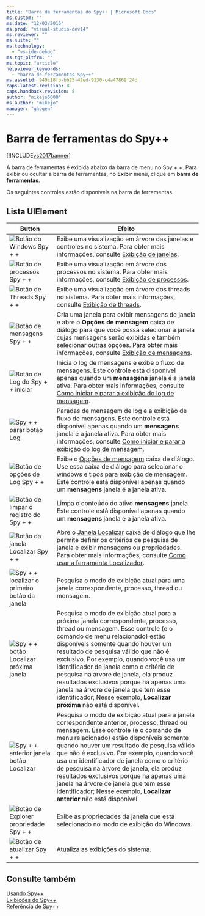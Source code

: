 ```yaml
---
title: "Barra de ferramentas do Spy++ | Microsoft Docs"
ms.custom: ""
ms.date: "12/03/2016"
ms.prod: "visual-studio-dev14"
ms.reviewer: ""
ms.suite: ""
ms.technology: 
  - "vs-ide-debug"
ms.tgt_pltfrm: ""
ms.topic: "article"
helpviewer_keywords: 
  - "barra de ferramentas Spy++"
ms.assetid: 949c18fb-bb25-42ed-9130-c4a47869f24d
caps.latest.revision: 8
caps.handback.revision: 8
author: "mikejo5000"
ms.author: "mikejo"
manager: "ghogen"
---
```

# Barra de ferramentas do Spy++
[!INCLUDE[vs2017banner](../code-quality/includes/vs2017banner.md)]

A barra de ferramentas é exibida abaixo da barra de menu no Spy \+ \+.  Para exibir ou ocultar a barra de ferramentas, no  **Exibir** menu, clique em  **barra de ferramentas**.  
  
 Os seguintes controles estão disponíveis na barra de ferramentas.  
  
## Lista UIElement  
  
|Button|Efeito|  
|------------|------------|  
|![Botão do Windows Spy &#43; &#43;](~/docs/debugger/media/icon_spy--_windows.gif "Icon\_Spy\+\+\_Windows")|Exibe uma visualização em árvore das janelas e controles no sistema.  Para obter mais informações, consulte [Exibição de janelas](../debugger/windows-view.md).|  
|![Botão de processos Spy &#43; &#43;](~/docs/debugger/media/icon_spy--_processes.gif "Icon\_Spy\+\+\_Processes")|Exibe uma visualização em árvore dos processos no sistema.  Para obter mais informações, consulte [Exibição de processos](../debugger/processes-view.md).|  
|![Botão de Threads Spy &#43; &#43;](~/docs/debugger/media/icon_spy--_threads.gif "Icon\_Spy\+\+\_Threads")|Exibe uma visualização em árvore dos threads no sistema.  Para obter mais informações, consulte [Exibição de threads](../debugger/threads-view.md).|  
|![Botão de mensagens Spy &#43; &#43;](~/docs/debugger/media/icon_spy--_messages.gif "Icon\_Spy\+\+\_Messages")|Cria uma janela para exibir mensagens de janela e abre o  **Opções de mensagem** caixa de diálogo para que você possa selecionar a janela cujas mensagens serão exibidas e também selecionar outras opções.  Para obter mais informações, consulte [Exibição de mensagens](../debugger/messages-view.md).|  
|![Botão de Log do Spy &#43; &#43; iniciar](~/docs/debugger/media/icon_spy--_startlog.gif "Icon\_Spy\+\+\_StartLog")|Inicia o log de mensagens e exibe o fluxo de mensagens.  Este controle está disponível apenas quando um  **mensagens** janela é a janela ativa.  Para obter mais informações, consulte [Como iniciar e parar a exibição do log de mensagem](../debugger/how-to-start-and-stop-the-message-log-display.md).|  
|![Spy &#43; &#43; parar botão Log](~/docs/debugger/media/icon_spy--_stoplog.gif "Icon\_Spy\+\+\_StopLog")|Paradas de mensagem de log e a exibição de fluxo de mensagens.  Este controle está disponível apenas quando um  **mensagens** janela é a janela ativa.  Para obter mais informações, consulte [Como iniciar e parar a exibição do log de mensagem](../debugger/how-to-start-and-stop-the-message-log-display.md).|  
|![Botão de opções de Log Spy &#43; &#43;](~/docs/debugger/media/icon_spy--_logoptions.gif "Icon\_Spy\+\+\_LogOptions")|Exibe o  [Opções de mensagem](../debugger/message-options-dialog-box.md) caixa de diálogo.  Use essa caixa de diálogo para selecionar o windows e tipos para exibição de mensagem.  Este controle está disponível apenas quando um  **mensagens** janela é a janela ativa.|  
|![Botão de limpar o registro do Spy &#43; &#43;](~/docs/debugger/media/spy--_clearlog.gif "Spy\+\+\_ClearLog")|Limpa o conteúdo do ativo  **mensagens** janela.  Este controle está disponível apenas quando um  **mensagens** janela é a janela ativa.|  
|![Botão da janela Localizar Spy &#43; &#43;](~/docs/debugger/media/icon_spy--_findwindow.gif "Icon\_Spy\+\+\_FindWindow")|Abre o  [Janela Localizar](../debugger/find-window-dialog-box.md) caixa de diálogo que lhe permite definir os critérios de pesquisa de janela e exibir mensagens ou propriedades.  Para obter mais informações, consulte [Como usar a ferramenta Localizador](../Topic/How%20to:%20Use%20the%20Finder%20Tool.md).|  
|![Spy &#43; &#43; localizar o primeiro botão da janela](~/docs/debugger/media/icon_spy--_window.gif "Icon\_Spy\+\+\_Window")|Pesquisa o modo de exibição atual para uma janela correspondente, processo, thread ou mensagem.|  
|![Spy &#43; &#43; botão Localizar próxima janela](~/docs/debugger/media/icon_spy--_nextwindow.gif "Icon\_Spy\+\+\_NextWindow")|Pesquisa o modo de exibição atual para a próxima janela correspondente, processo, thread ou mensagem.  Esse controle \(e o comando de menu relacionado\) estão disponíveis somente quando houver um resultado de pesquisa válido que não é exclusivo.  Por exemplo, quando você usa um identificador de janela como o critério de pesquisa na árvore de janela, ela produz resultados exclusivos porque há apenas uma janela na árvore de janela que tem esse identificador; Nesse exemplo,  **Localizar próxima** não está disponível.|  
|![Spy &#43; &#43; anterior janela botão Localizar](~/docs/debugger/media/icon_spy--_prevwindow.gif "Icon\_Spy\+\+\_PrevWindow")|Pesquisa o modo de exibição atual para a janela correspondente anterior, processo, thread ou mensagem.  Esse controle \(e o comando de menu relacionado\) estão disponíveis somente quando houver um resultado de pesquisa válido que não é exclusivo.  Por exemplo, quando você usa um identificador de janela como o critério de pesquisa na árvore de janela, ela produz resultados exclusivos porque há apenas uma janela na árvore de janela que tem esse identificador; Nesse exemplo,  **Localizar anterior** não está disponível.|  
|![Botão de Explorer propriedade Spy &#43; &#43;](~/docs/debugger/media/icon_spy--_propexp.gif "Icon\_Spy\+\+\_PropExp")|Exibe as propriedades da janela que está selecionado no modo de exibição do Windows.|  
|![Botão de atualizar Spy &#43; &#43;](~/docs/debugger/media/icon_spy--_refresh.gif "Icon\_Spy\+\+\_Refresh")|Atualiza as exibições do sistema.|  
  
## Consulte também  
 [Usando Spy\+\+](../debugger/using-spy-increment.md)   
 [Exibições do Spy\+\+](../debugger/spy-increment-views.md)   
 [Referência de Spy\+\+](../debugger/spy-increment-reference.md)